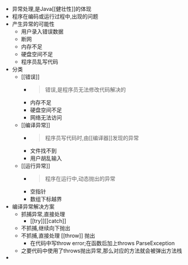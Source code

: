 - 异常处理,是Java[[健壮性]]的体现
- 程序在编码或运行过程中,出现的问题
- 产生异常的可能性
	- 用户录入错误数据
	- 断网
	- 内存不足
	- 硬盘空间不足
	- 程序员乱写代码
- 分类
	- [[错误]]
		- > 错误,是程序员无法修改代码解决的
		- 内存不足
		- 硬盘空间不足
		- 网络无法访问
	- [[编译异常]]
		- > 程序员写代码时,由[[编译器]]发现的异常
		- 文件找不到
		- 用户胡乱输入
	- [[运行异常]]
		- > 程序在运行中,动态抛出的异常
		- 空指针
		- 数组下标越界
- 编译异常解决方案
	- 抓捕异常,直接处理
		- [[try]][[catch]]
	- 不抓捕,继续向下抛出
	- 不抓捕,直接处理 [[throw]] 抛出
		- 在代码中写throw error;在函数后加上throws ParseException
	- 之要代码中使用了throws抛出异常,那么对应的方法就会被弹出方法栈
-